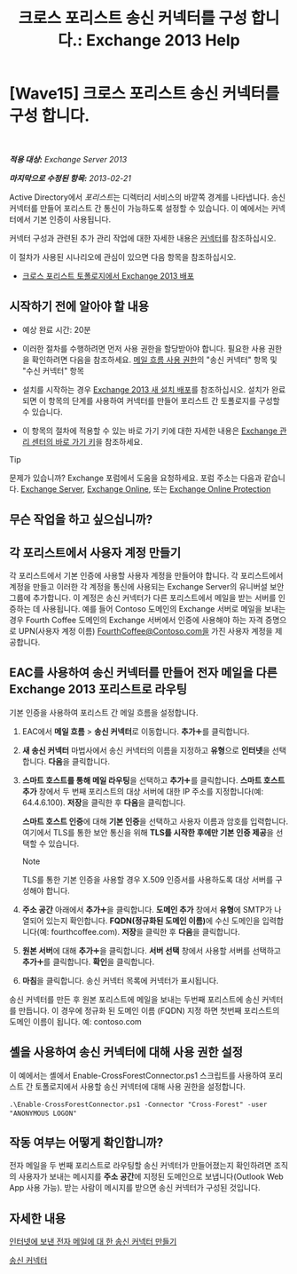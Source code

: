﻿---
title: " 크로스 포리스트 송신 커넥터를 구성 합니다.: Exchange 2013 Help"
TOCTitle: " 크로스 포리스트 송신 커넥터를 구성 합니다."
ms:assetid: 7840d172-071e-4f13-9379-2fe1eee1a7cc
ms:mtpsurl: https://technet.microsoft.com/ko-kr/library/JJ945053(v=EXCHG.150)
ms:contentKeyID: 52058089
ms.date: 05/22/2018
mtps_version: v=EXCHG.150
ms.translationtype: MT
---

# [Wave15] 크로스 포리스트 송신 커넥터를 구성 합니다.

 

_<strong>적용 대상:</strong> Exchange Server 2013_

_<strong>마지막으로 수정된 항목:</strong> 2013-02-21_

Active Directory에서 *포리스트*는 디렉터리 서비스의 바깥쪽 경계를 나타냅니다. 송신 커넥터를 만들어 포리스트 간 통신이 가능하도록 설정할 수 있습니다. 이 예에서는 커넥터에서 기본 인증이 사용됩니다.

커넥터 구성과 관련된 추가 관리 작업에 대한 자세한 내용은 [커넥터](connectors-exchange-2013-help.md)를 참조하십시오.

이 절차가 사용된 시나리오에 관심이 있으면 다음 항목을 참조하십시오.

  - [크로스 포리스트 토폴로지에서 Exchange 2013 배포](deploy-exchange-2013-in-a-cross-forest-topology-exchange-2013-help.md)

## 시작하기 전에 알아야 할 내용

  - 예상 완료 시간: 20분

  - 이러한 절차를 수행하려면 먼저 사용 권한을 할당받아야 합니다. 필요한 사용 권한을 확인하려면 다음을 참조하세요. [메일 흐름 사용 권한](mail-flow-permissions-exchange-2013-help.md)의 "송신 커넥터" 항목 및 "수신 커넥터" 항목

  - 설치를 시작하는 경우 [Exchange 2013 새 설치 배포](deploy-a-new-installation-of-exchange-2013-exchange-2013-help.md)를 참조하십시오. 설치가 완료되면 이 항목의 단계를 사용하여 커넥터를 만들어 포리스트 간 토폴로지를 구성할 수 있습니다.

  - 이 항목의 절차에 적용할 수 있는 바로 가기 키에 대한 자세한 내용은 [Exchange 관리 센터의 바로 가기 키](keyboard-shortcuts-in-the-exchange-admin-center-exchange-online-protection-help.md)을 참조하세요.


> [!TIP]
> 문제가 있습니까? Exchange 포럼에서 도움을 요청하세요. 포럼 주소는 다음과 같습니다. <A href="https://go.microsoft.com/fwlink/p/?linkid=60612">Exchange Server</A>, <A href="https://go.microsoft.com/fwlink/p/?linkid=267542">Exchange Online</A>, 또는 <A href="https://go.microsoft.com/fwlink/p/?linkid=285351">Exchange Online Protection</A>



## 무슨 작업을 하고 싶으십니까?

## 각 포리스트에서 사용자 계정 만들기

각 포리스트에서 기본 인증에 사용할 사용자 계정을 만들어야 합니다. 각 포리스트에서 계정을 만들고 이러한 각 계정을 통신에 사용되는 Exchange Server의 유니버설 보안 그룹에 추가합니다. 이 계정은 송신 커넥터가 다른 포리스트에서 메일을 받는 서버를 인증하는 데 사용됩니다. 예를 들어 Contoso 도메인의 Exchange 서버로 메일을 보내는 경우 Fourth Coffee 도메인의 Exchange 서버에서 인증에 사용해야 하는 자격 증명으로 UPN(사용자 계정 이름) FourthCoffee@Contoso.com을 가진 사용자 계정을 제공합니다.

## EAC를 사용하여 송신 커넥터를 만들어 전자 메일을 다른 Exchange 2013 포리스트로 라우팅

기본 인증을 사용하여 포리스트 간 메일 흐름을 설정합니다.

1.  EAC에서 <strong>메일 흐름</strong> \> <strong>송신 커넥터</strong>로 이동합니다. <strong>추가</strong>![아이콘 추가](images/JJ218640.c1e75329-d6d7-4073-a27d-498590bbb558(EXCHG.150).gif "아이콘 추가")를 클릭합니다.

2.  <strong>새 송신 커넥터</strong> 마법사에서 송신 커넥터의 이름을 지정하고 <strong>유형</strong>으로 <strong>인터넷</strong>을 선택합니다. <strong>다음</strong>을 클릭합니다.

3.  <strong>스마트 호스트를 통해 메일 라우팅</strong>을 선택하고 <strong>추가</strong>![아이콘 추가](images/JJ218640.c1e75329-d6d7-4073-a27d-498590bbb558(EXCHG.150).gif "아이콘 추가")를 클릭합니다. <strong>스마트 호스트 추가</strong> 창에서 두 번째 포리스트의 대상 서버에 대한 IP 주소를 지정합니다(예: 64.4.6.100). <strong>저장</strong>을 클릭한 후 <strong>다음</strong>을 클릭합니다.
    
    <strong>스마트 호스트 인증</strong>에 대해 <strong>기본 인증</strong>을 선택하고 사용자 이름과 암호를 입력합니다. 여기에서 TLS를 통한 보안 통신을 위해 <strong>TLS를 시작한 후에만 기본 인증 제공</strong>을 선택할 수 있습니다.
    

    > [!NOTE]
    > TLS를 통한 기본 인증을 사용할 경우 X.509 인증서를 사용하도록 대상 서버를 구성해야 합니다.



4.  <strong>주소 공간</strong> 아래에서 <strong>추가</strong>![아이콘 추가](images/JJ218640.c1e75329-d6d7-4073-a27d-498590bbb558(EXCHG.150).gif "아이콘 추가")을 클릭합니다. <strong>도메인 추가</strong> 창에서 <strong>유형</strong>에 SMTP가 나열되어 있는지 확인합니다. <strong>FQDN(정규화된 도메인 이름)</strong>에 수신 도메인을 입력합니다(예: fourthcoffee.com). <strong>저장</strong>을 클릭한 후 <strong>다음</strong>을 클릭합니다.

5.  <strong>원본 서버</strong>에 대해 <strong>추가</strong>![아이콘 추가](images/JJ218640.c1e75329-d6d7-4073-a27d-498590bbb558(EXCHG.150).gif "아이콘 추가")을 클릭합니다. <strong>서버 선택</strong> 창에서 사용할 서버를 선택하고 <strong>추가</strong>![아이콘 추가](images/JJ218640.c1e75329-d6d7-4073-a27d-498590bbb558(EXCHG.150).gif "아이콘 추가")를 클릭합니다. <strong>확인</strong>을 클릭합니다.

6.  <strong>마침</strong>을 클릭합니다. 송신 커넥터 목록에 커넥터가 표시됩니다.

송신 커넥터를 만든 후 원본 포리스트에 메일을 보내는 두번째 포리스트에 송신 커넥터를 만듭니다. 이 경우에 정규화 된 도메인 이름 (FQDN) 지정 하면 첫번째 포리스트의 도메인 이름이 됩니다. 예: contoso.com

## 셸을 사용하여 송신 커넥터에 대해 사용 권한 설정

이 예에서는 셸에서 Enable-CrossForestConnector.ps1 스크립트를 사용하여 포리스트 간 토폴로지에서 사용할 송신 커넥터에 대해 사용 권한을 설정합니다.

    .\Enable-CrossForestConnector.ps1 -Connector "Cross-Forest" -user "ANONYMOUS LOGON"

## 작동 여부는 어떻게 확인합니까?

전자 메일을 두 번째 포리스트로 라우팅할 송신 커넥터가 만들어졌는지 확인하려면 조직의 사용자가 보내는 메시지를 <strong>주소 공간</strong>에 지정된 도메인으로 보냅니다(Outlook Web App 사용 가능). 받는 사람이 메시지를 받으면 송신 커넥터가 구성된 것입니다.

## 자세한 내용

[인터넷에 보낸 전자 메일에 대 한 송신 커넥터 만들기](create-a-send-connector-for-email-sent-to-the-internet-exchange-2013-help.md)

[송신 커넥터](send-connectors-exchange-2013-help.md)

